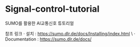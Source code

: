 # Signal-control-tutorial
SUMO를 활용한 AI교통신호 튜토리얼

참조 링크
· 설치 : https://sumo.dlr.de/docs/Installing/index.html  \\
· Documentation : https://sumo.dlr.de/docs/ 
